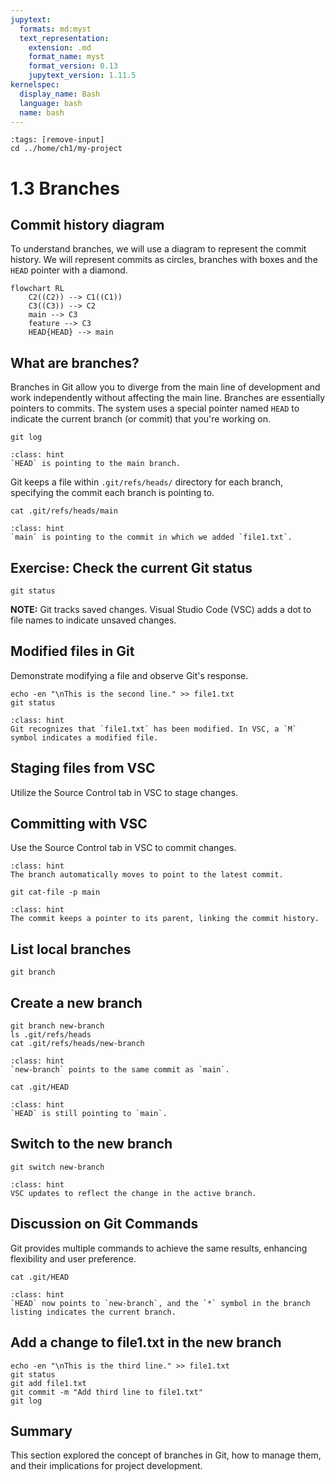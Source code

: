 ```yaml
---
jupytext:
  formats: md:myst
  text_representation:
    extension: .md
    format_name: myst
    format_version: 0.13
    jupytext_version: 1.11.5
kernelspec:
  display_name: Bash
  language: bash
  name: bash
---
```


```{code-cell} bash
:tags: [remove-input]
cd ../home/ch1/my-project
```


# 1.3 Branches

## Commit history diagram
To understand branches, we will use a diagram to represent the commit history. We will represent commits as circles, branches with boxes and the `HEAD` pointer with a diamond.

```{mermaid}
flowchart RL
    C2((C2)) --> C1((C1))
    C3((C3)) --> C2
    main --> C3
    feature --> C3
    HEAD{HEAD} --> main
```

## What are branches?
Branches in Git allow you to diverge from the main line of development and work independently without affecting the main line. Branches are essentially pointers to commits. The system uses a special pointer named `HEAD` to indicate the current branch (or commit) that you're working on.

```{code-cell} bash
git log
```

```{admonition} What to notice
:class: hint
`HEAD` is pointing to the main branch.
```

Git keeps a file within `.git/refs/heads/` directory for each branch, specifying the commit each branch is pointing to.

```{code-cell} bash
cat .git/refs/heads/main
```

```{admonition} What to notice
:class: hint
`main` is pointing to the commit in which we added `file1.txt`.
```

## Exercise: Check the current Git status
```{code-cell} bash
git status
```

**NOTE:** Git tracks saved changes. Visual Studio Code (VSC) adds a dot to file names to indicate unsaved changes.

## Modified files in Git
Demonstrate modifying a file and observe Git's response.

```{code-cell} bash
echo -en "\nThis is the second line." >> file1.txt
git status
```

```{admonition} What to notice
:class: hint
Git recognizes that `file1.txt` has been modified. In VSC, a `M` symbol indicates a modified file.
```

## Staging files from VSC
Utilize the Source Control tab in VSC to stage changes.

## Committing with VSC
Use the Source Control tab in VSC to commit changes.

```{admonition} What to notice
:class: hint
The branch automatically moves to point to the latest commit.
```

```{code-cell} bash
git cat-file -p main
```

```{admonition} What to notice
:class: hint
The commit keeps a pointer to its parent, linking the commit history.
```

## List local branches
```{code-cell} bash
git branch
```

## Create a new branch
```{code-cell} bash
git branch new-branch
ls .git/refs/heads
cat .git/refs/heads/new-branch
```

```{admonition} What to notice
:class: hint
`new-branch` points to the same commit as `main`.
```

```{code-cell} bash
cat .git/HEAD
```

```{admonition} What to notice
:class: hint
`HEAD` is still pointing to `main`.
```

## Switch to the new branch
```{code-cell} bash
git switch new-branch
```

```{admonition} What to notice
:class: hint
VSC updates to reflect the change in the active branch.
```

## Discussion on Git Commands
Git provides multiple commands to achieve the same results, enhancing flexibility and user preference.

```{code-cell} bash
cat .git/HEAD
```

```{admonition} What to notice
:class: hint
`HEAD` now points to `new-branch`, and the `*` symbol in the branch listing indicates the current branch.
```

## Add a change to file1.txt in the new branch
```{code-cell} bash
echo -en "\nThis is the third line." >> file1.txt
git status
git add file1.txt
git commit -m "Add third line to file1.txt"
git log
```

## Summary
This section explored the concept of branches in Git, how to manage them, and their implications for project development.

